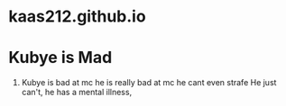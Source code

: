 # kaas212.github.io
# Kubye is Mad
1. Kubye is bad at mc
he is really bad at mc
he cant even strafe
He just can't, he has a mental illness,
